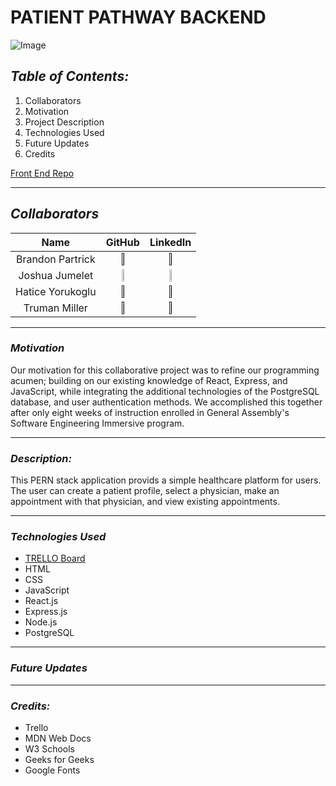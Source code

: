 # **PATIENT PATHWAY BACKEND**

![Image](https://cdn.create.vista.com/api/media/small/563332522/stock-vector-stethoscope-icon-flat-illustration-medical)

## **_Table of Contents:_**

1. Collaborators
2. Motivation
3. Project Description
4. Technologies Used
5. Future Updates
6. Credits

[Front End Repo](https://github.com/trumanmiller20/Patient-Pathway-PERN)

---

## **_Collaborators_**

|       Name       |                                                               GitHub                                                               |                                                              LinkedIn                                                              |
| :--------------: | :--------------------------------------------------------------------------------------------------------------------------------: | :--------------------------------------------------------------------------------------------------------------------------------: |
| Brandon Partrick |                [<img src="https://cdn.iconscout.com/icon/free/png-256/github-3089487-2567439.png" width="20%" />]()                |                  [<img src="https://cdn-icons-png.flaticon.com/512/179/179330.png" width="10%" height="10%" />]()                  |
|  Joshua Jumelet  | [<img src="https://cdn.iconscout.com/icon/free/png-256/github-3089487-2567439.png" width="20%" />](https://github.com/joshjumelet) | [<img src="https://cdn-icons-png.flaticon.com/512/179/179330.png" width="10%" height="10%" />](www.linkedin.com/in/joshua-jumelet) |
| Hatice Yorukoglu |                [<img src="https://cdn.iconscout.com/icon/free/png-256/github-3089487-2567439.png" width="20%" />]()                |                  [<img src="https://cdn-icons-png.flaticon.com/512/179/179330.png" width="10%" height="10%" />]()                  |
|  Truman Miller   |                [<img src="https://cdn.iconscout.com/icon/free/png-256/github-3089487-2567439.png" width="20%" />]()                |                  [<img src="https://cdn-icons-png.flaticon.com/512/179/179330.png" width="10%" height="10%" />]()                  |

---

### **_Motivation_**

Our motivation for this collaborative project was to refine our programming acumen; building on our existing knowledge of React, Express, and JavaScript, while integrating the additional technologies of the PostgreSQL database, and user authentication methods. We accomplished this together after only eight weeks of instruction enrolled in General Assembly's Software Engineering Immersive program.

---

### **_Description:_**

This PERN stack application provids a simple healthcare platform for users. The user can create a patient profile, select a physician, make an appointment with that physician, and view existing appointments.

---

### **_Technologies Used_**

- [TRELLO Board](https://trello.com/b/DQ0A8xV5/patientpathway)
- HTML
- CSS
- JavaScript
- React.js
- Express.js
- Node.js
- PostgreSQL

---

### **_Future Updates_**

---

### **_Credits:_**

- Trello
- MDN Web Docs
- W3 Schools
- Geeks for Geeks
- Google Fonts
